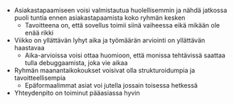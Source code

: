 - Asiakastapaamiseen voisi valmistautua huolellisemmin ja nähdä jatkossa puoli tuntia ennen asiakastapaamista koko ryhmän kesken
    - Tavoitteena on, että sovellus toimii siinä vaiheessa eikä mikään ole enää rikki
- Viikko on yllättävän lyhyt aika ja työmäärän arviointi on yllättävän haastavaa
    - Aika-arvioissa voisi ottaa huomioon, että monissa tehtävissä saattaa tulla debuggaamista, joka vie aikaa
- Ryhmän maanantaikokoukset voisivat olla strukturoidumpia ja tavoitteellisempia
    - Epäformaalimmat asiat voi jutella jossain toisessa hetkessä
- Yhteydenpito on toiminut pääasiassa hyvin